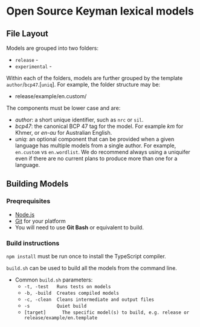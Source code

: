 # Open Source Keyman lexical models

## File Layout

Models are grouped into two folders:

  * `release` -
  * `experimental` -

Within each of the folders, models are further grouped by the template `author`/`bcp47`.[`uniq`].
For example, the folder structure may be:
  * release/example/en.custom/

The components must be lower case and are:
  * *author*: a short unique identifier, such as `nrc` or `sil`.
  * *bcp47*: the canonical BCP 47 tag for the model. For example *km* for Khmer, or *en-au* for Australian English.
  * *uniq*: an optional component that can be provided when a given language has multiple models from a single author. For example, `en.custom` vs `en.wordlist`. We do recommend always using a uniquifer even if there are no current plans to produce more than one for a language.
  

## Building Models

### Preqrequisites

* [Node.js](https://nodejs.org/en/)
* [Git](https://git-scm.com/downloads) for your platform
* You will need to use **Git Bash** or equivalent to build.

### Build instructions

`npm install` must be run once to install the TypeScript compiler.

`build.sh` can be used to build all the models from the command line.

* Common `build.sh` parameters:
  * `-t, -test   Runs tests on models`
  * `-b, -build  Creates compiled models`
  * `-c, -clean  Cleans intermediate and output files`
  * `-s          Quiet build`
  * `[target]      The specific model(s) to build, e.g. release or release/example/en.template`
  
